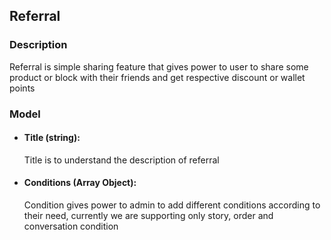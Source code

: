 ## Referral

### Description
Referral is simple sharing feature that gives power to user to share some product or block
with their friends and get respective discount or wallet points

### Model

   * #### Title (string):
      Title is to understand the description of referral
   * #### Conditions (Array Object):
      Condition gives power to admin to add different conditions according to their need, currently
      we are supporting only story, order and conversation condition



